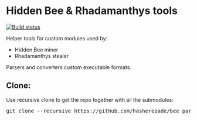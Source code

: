 # Hidden Bee & Rhadamanthys tools

[![Build status](https://ci.appveyor.com/api/projects/status/pcbh0elgs3m6ua9o?svg=true)](https://ci.appveyor.com/project/hasherezade/hidden-bee-tools)

Helper tools for custom modules used by: 
+ Hidden Bee miner
+ Rhadamanthys stealer

Parsers and converters custom executable formats.

Clone:
-
Use recursive clone to get the repo together with all the submodules:
<pre>
git clone --recursive https://github.com/hasherezade/bee_parser.git
</pre>
